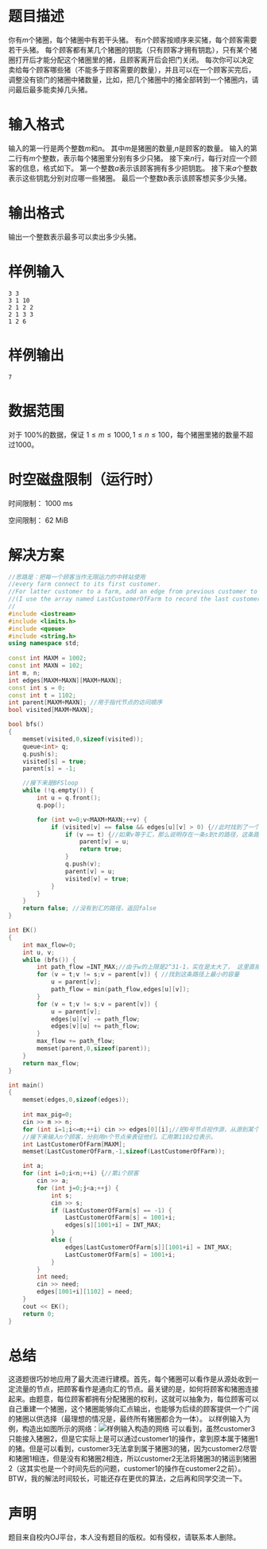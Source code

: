 # 题目描述
你有$m$个猪圈，每个猪圈中有若干头猪。 有$n$个顾客按顺序来买猪，每个顾客需要若干头猪。 每个顾客都有某几个猪圈的钥匙（只有顾客才拥有钥匙），只有某个猪圈打开后才能分配这个猪圈里的猪，且顾客离开后会把门关闭。
每次你可以决定卖给每个顾客哪些猪（不能多于顾客需要的数量），并且可以在一个顾客买完后，调整没有锁门的猪圈中猪数量，比如，把几个猪圈中的猪全部转到一个猪圈内，请问最后最多能卖掉几头猪。

# 输入格式
输入的第一行是两个整数$m$和$n$。 其中$m$是猪圈的数量,$n$是顾客的数量。
输入的第二行有$m$个整数，表示每个猪圈里分别有多少只猪。
接下来$n$行，每行对应一个顾客的信息，格式如下。
第一个整数$a$表示该顾客拥有多少把钥匙。
接下来$a$个整数表示这些钥匙分别对应哪一些猪圈。
最后一个整数$b$表示该顾客想买多少头猪。

# 输出格式
输出一个整数表示最多可以卖出多少头猪。

# 样例输入
```
3 3
3 1 10
2 1 2 2
2 1 3 3
1 2 6
```
# 样例输出
```
7
```
# 数据范围
对于 100%的数据，保证 $1\leq m \leq 1000, 1 \leq n \leq 100$，每个猪圈里猪的数量不超过$1000$。

# 时空磁盘限制（运行时）
时间限制： 1000 ms

空间限制： 62 MiB
# 解决方案
```cpp
//思路是：把每一个顾客当作无限运力的中转站使用
//every farm connect to its first customer. 
//For latter customer to a farm, add an edge from previous customer to him with capacity INT_MAX
//(I use the array named LastCustomerOfFarm to record the last customer)
//
#include <iostream>
#include <limits.h>
#include <queue>
#include <string.h>
using namespace std;
 
const int MAXM = 1002;
const int MAXN = 102;
int m, n;
int edges[MAXM+MAXN][MAXM+MAXN];
const int s = 0;
const int t = 1102;
int parent[MAXM+MAXN]; //用于指代节点的访问顺序
bool visited[MAXM+MAXN];

bool bfs()
{
    memset(visited,0,sizeof(visited));
    queue<int> q;
    q.push(s);
    visited[s] = true;
    parent[s] = -1;

    //接下来是BFSloop
    while (!q.empty()) {
        int u = q.front();
        q.pop();

        for (int v=0;v<MAXM+MAXN;++v) {
            if (visited[v] == false && edges[u][v] > 0) {//此时找到了一个可以更新距离信息的节点
                if (v == t) {//如果v等于汇，那么说明存在一条s到t的路径，这条路径被parent数组记录下来了。只需返回即可。
                    parent[v] = u;
                    return true;
                }
                q.push(v);
                parent[v] = u;
                visited[v] = true;
            }
        }
    }
    return false; //没有到汇的路径，返回false
}

int EK()
{
    int max_flow=0;
    int u, v;
    while (bfs()) {
        int path_flow =INT_MAX;//由于w的上限是2^31-1，实在是太大了， 这里直接调用limits库的INT_MAX
        for (v = t;v != s;v = parent[v]) { //找到这条路径上最小的容量
            u = parent[v];
            path_flow = min(path_flow,edges[u][v]);
        }
        for (v = t;v != s;v = parent[v]) {
            u = parent[v];
            edges[u][v] -= path_flow;
            edges[v][u] += path_flow;
        }
        max_flow += path_flow;
        memset(parent,0,sizeof(parent));
    }
    return max_flow;
}

int main()
{
    memset(edges,0,sizeof(edges));
    
    int max_pig=0;
    cin >> m >> n;
    for (int i=1;i<=m;++i) cin >> edges[0][i];//把0号节点视作源，从源到某个点代表猪圈的猪数
    //接下来输入n个顾客，分别用n个节点来表征他们。汇用第1102位表示。
    int LastCustomerOfFarm[MAXM];
    memset(LastCustomerOfFarm,-1,sizeof(LastCustomerOfFarm));

    int a;
    for (int i=0;i<n;++i) {//第i个顾客
        cin >> a;
        for (int j=0;j<a;++j) {
            int s;
            cin >> s;
            if (LastCustomerOfFarm[s] == -1) {
                LastCustomerOfFarm[s] = 1001+i;
                edges[s][1001+i] = INT_MAX;
            }
            else {
                edges[LastCustomerOfFarm[s]][1001+i] = INT_MAX;
                LastCustomerOfFarm[s] = 1001+i;
            }
        }
        int need;
        cin >> need;
        edges[1001+i][1102] = need;
    }
    cout << EK();
    return 0;
}
```
# 总结
这道题很巧妙地应用了最大流进行建模。首先，每个猪圈可以看作是从源处收到一定流量的节点，把顾客看作是通向汇的节点。最关键的是，如何将顾客和猪圈连接起来。由题意，每位顾客都拥有分配猪圈的权利，这就可以抽象为，每位顾客可以自己重建一个猪圈，这个猪圈能够向汇点输出，也能够为后续的顾客提供一个广阔的猪圈以供选择（最理想的情况是，最终所有猪圈都合为一体）。
以样例输入为例，构造出如图所示的网络：![样例输入构造的网络](https://img-blog.csdnimg.cn/d422b5067d2a4b51a1fef1f483deee96.png#pic_center)
可以看到，虽然customer3只能接入猪圈2，但是它实际上是可以通过customer1的操作，拿到原本属于猪圈1的猪。但是可以看到，customer3无法拿到属于猪圈3的猪，因为customer2尽管和猪圈1相连，但是没有和猪圈2相连，所以customer2无法将猪圈3的猪运到猪圈2（这其实也是一个时间先后的问题，customer1的操作在customer2之前）。
BTW，我的解法时间较长，可能还存在更优的算法，之后再和同学交流一下。
# 声明
题目来自校内OJ平台，本人没有题目的版权。如有侵权，请联系本人删除。
